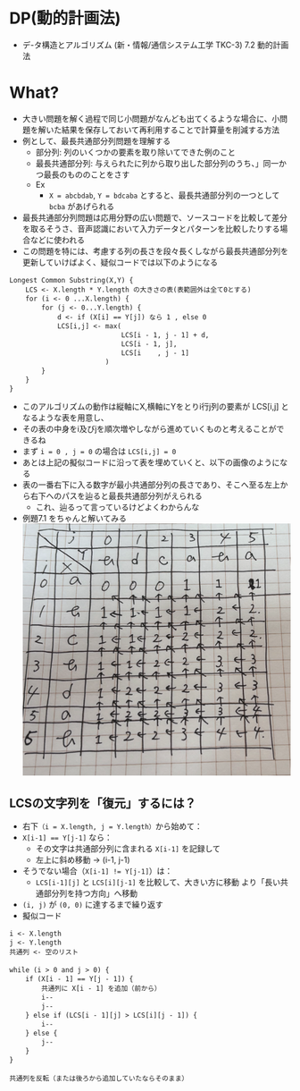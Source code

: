 # DP(動的計画法)
- デ-タ構造とアルゴリズム (新・情報/通信システム工学 TKC-3) 7.2 動的計画法

# What?
- 大きい問題を解く過程で同じ小問題がなんども出てくるような場合に、小問題を解いた結果を保存しておいて再利用することで計算量を削減する方法
- 例として、最長共通部分列問題を理解する
  - 部分列: 列のいくつかの要素を取り除いてできた例のこと
  - 最長共通部分列: 与えられたに列から取り出した部分列のうち、」同一かつ最長のもののことをさす
  - Ex
    - `X = abcbdab`, `Y = bdcaba` とすると、最長共通部分列の一つとして `bcba` があげられる
- 最長共通部分列問題は応用分野の広い問題で、ソースコードを比較して差分を取るそうさ、音声認識において入力データとパターンを比較したりする場合などに使われる
- この問題を特には、考慮する列の長さを段々長くしながら最長共通部分列を更新していけばよく、疑似コードでは以下のようになる
```
Longest Common Substring(X,Y) {
    LCS <- X.length * Y.length の大きさの表(表範囲外は全て0とする)
    for (i <- 0 ...X.length) {
        for (j <- 0...Y.length) {
            d <- if (X[i] == Y[j]) なら 1 , else 0
            LCS[i,j] <- max(
                            LCS[i - 1, j - 1] + d,
                            LCS[i - 1, j],
                            LCS[i    , j - 1]
                        )
        }    
    }
}
```
- このアルゴリズムの動作は縦軸にX,横軸にYをとりi行j列の要素が LCS[i,j] となるような表を用意し、
- その表の中身をi及びjを順次増やしながら進めていくものと考えることができるね
- まず `i = 0 , j = 0` の場合は `LCS[i,j] = 0` 
- あとは上記の擬似コードに沿って表を埋めていくと、以下の画像のようになる
- 表の一番右下に入る数字が最小共通部分列の長さであり、そこへ至る左上から右下へのパスを辿ると最長共通部分列がえられる
  - これ、辿るって言っているけどよくわからんな
- 例題7.1 をちゃんと解いてみる
![img.png](img.png)

## LCSの文字列を「復元」するには？ 
- 右下`（i = X.length, j = Y.length）`から始めて： 
- `X[i-1] == Y[j-1]` なら： 
  - その文字は共通部分列に含まれる `X[i-1]` を記録して 
  - 左上に斜め移動 → (i-1, j-1)
- そうでない場合（`X[i-1] != Y[j-1]`）は： 
  - `LCS[i-1][j]` と `LCS[i][j-1]` を比較して、大きい方に移動 より「長い共通部分列を持つ方向」へ移動
- `(i, j)` が `(0, 0)` に達するまで繰り返す
- 擬似コード
```
i <- X.length
j <- Y.length
共通列 <- 空のリスト

while (i > 0 and j > 0) {
    if (X[i - 1] == Y[j - 1]) {
        共通列に X[i - 1] を追加（前から）
        i--
        j--
    } else if (LCS[i - 1][j] > LCS[i][j - 1]) {
        i--
    } else {
        j--
    }
}

共通列を反転（または後ろから追加していたならそのまま）
```